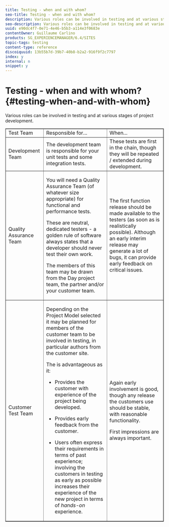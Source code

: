 ```yaml
---
title: Testing - when and with whom?
seo-title: Testing - when and with whom?
description: Various roles can be involved in testing and at various stages of project development
seo-description: Various roles can be involved in testing and at various stages of project development
uuid: e90dc4f7-0e71-4e46-b5b3-a114e3f0683e
contentOwner: Guillaume Carlino
products: SG_EXPERIENCEMANAGER/6.4/SITES
topic-tags: testing
content-type: reference
discoiquuid: 13b55b7d-39b7-40b8-b2a2-916f9f2c7797
index: y
internal: n
snippet: y
---
```


# Testing - when and with whom?{#testing-when-and-with-whom}

Various roles can be involved in testing and at various stages of project development.

<table border="1" cellpadding="1" cellspacing="0" width="100%"> 
 <tbody> 
  <tr> 
   <td>Test Team</td> 
   <td>Responsible for... </td> 
   <td>When...</td> 
  </tr> 
  <tr> 
   <td>Development Team</td> 
   <td>The development team is responsible for your unit tests and some integration tests.</td> 
   <td>These tests are first in the chain, though they will be repeated / extended during development.</td> 
  </tr> 
  <tr> 
   <td>Quality Assurance Team</td> 
   <td><p>You will need a Quality Assurance Team (of whatever size appropriate) for functional and performance tests.</p> <p>These are neutral, dedicated testers - a golden rule of software always states that a developer should never test their own work.</p> <p>The members of this team may be drawn from the Day project team, the partner and/or your customer team.</p> </td> 
   <td><p>The first function release should be made available to the testers (as soon as is realistically possible). Although an early interim release may generate a lot of bugs, it can provide early feedback on critical issues.</p> </td> 
  </tr> 
  <tr> 
   <td>Customer Test Team</td> 
   <td><p>Depending on the Project Model selected it may be planned for members of the customer team to be involved in testing, in particular authors from the customer site.</p> <p>The is advantageous as it:</p> 
    <ul> 
     <li><p>Provides the customer with experience of the project being developed.</p> </li> 
     <li><p>Provides early feedback from the customer.</p> </li> 
     <li><p>Users often express their requirements in terms of past experience; involving the customers in testing as early as possible increases their experience of the new project in terms of <i>hands-on</i> experience.</p> </li> 
    </ul> </td> 
   <td><p>Again early involvement is good, though any release the customers use should be stable, with reasonable functionality.</p> <p>First impressions are always important.</p> </td> 
  </tr> 
 </tbody> 
</table>

